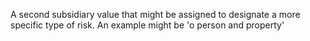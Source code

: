 ﻿A second subsidiary value that might be assigned to designate a more specific type of risk. An example might be 'o person and property'